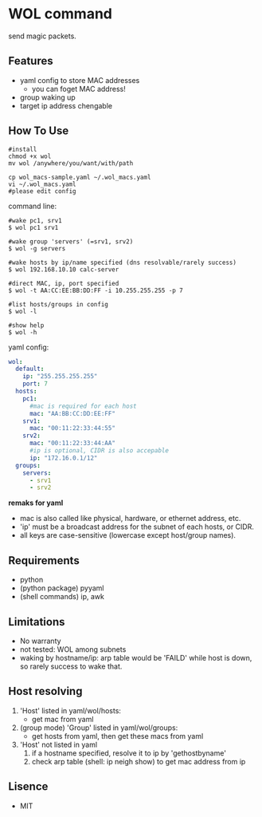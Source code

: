 # WOL command
send magic packets.

## Features
* yaml config to store MAC addresses
  * you can foget MAC address!
* group waking up
* target ip address chengable

## How To Use

```shell:install
#install
chmod +x wol
mv wol /anywhere/you/want/with/path

cp wol_macs-sample.yaml ~/.wol_macs.yaml
vi ~/.wol_macs.yaml
#please edit config
```


command line:
```shell:example
#wake pc1, srv1
$ wol pc1 srv1

#wake group 'servers' (=srv1, srv2)
$ wol -g servers

#wake hosts by ip/name specified (dns resolvable/rarely success)
$ wol 192.168.10.10 calc-server

#direct MAC, ip, port specified
$ wol -t AA:CC:EE:BB:DD:FF -i 10.255.255.255 -p 7

#list hosts/groups in config
$ wol -l

#show help
$ wol -h
```

yaml config:
```yaml:~/.wol_conf.yaml
wol:
  default:
    ip: "255.255.255.255"
    port: 7
  hosts:
    pc1:
      #mac is required for each host
      mac: "AA:BB:CC:DD:EE:FF"
    srv1:
      mac: "00:11:22:33:44:55"
    srv2:
      mac: "00:11:22:33:44:AA"
      #ip is optional, CIDR is also accepable
      ip: "172.16.0.1/12"
  groups:
    servers:
      - srv1
      - srv2
```
**remaks for yaml**
 * mac is also called like physical, hardware, or ethernet address, etc.
 * 'ip' must be a broadcast address for the subnet of each hosts, or CIDR.
 * all keys are case-sensitive (lowercase except host/group names).

## Requirements
* python
* (python package) pyyaml
* (shell commands) ip, awk

## Limitations
* No warranty
* not tested: WOL among subnets
* waking by hostname/ip: arp table would be 'FAILD' while host is down, so rarely success to wake that.

## Host resolving
1. 'Host' listed in yaml/wol/hosts:
   * get mac from yaml
2. (group mode) 'Group' listed in yaml/wol/groups:
   * get hosts from yaml, then get these macs from yaml
3. 'Host' not listed in yaml
   1. if a hostname specified, resolve it to ip by 'gethostbyname'
   2. check arp table (shell: ip neigh show) to get mac address from ip

## Lisence
* MIT
